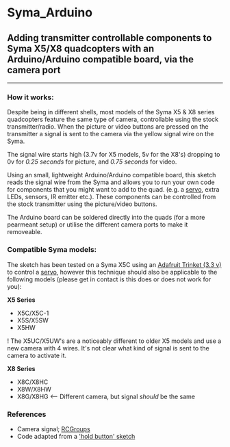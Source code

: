 # Syma_Arduino
## Adding transmitter controllable components to Syma X5/X8 quadcopters with an Arduino/Arduino compatible board, via the camera port
---

### How it works:

Despite being in different shells, most models of the Syma X5 & X8 series quadcopters feature the same type of camera, controllable using the stock transmitter/radio. When the picture or video buttons are pressed on the transmitter a signal is sent to the camera via the yellow signal wire on the Syma.

The signal wire starts high (3.7v for X5 models, 5v for the X8's) dropping to 0v for _0.25 seconds_ for picture, and _0.75 seconds_ for video.

Using an small, lightweight Arduino/Arduino compatible board, this sketch reads the signal wire from the Syma and allows you to run your own code for components that you might want to add to the quad. (e.g. a [servo](https://github.com/EThornill/Syma_X5C_servo), extra LEDs, sensors, IR emitter etc.). These components can be controlled from the stock transmitter using the picture/video buttons.

The Arduino board can be soldered directly into the quads (for a more pearmeant setup) or utilise the different camera ports to make it removeable.


### Compatible Syma models:

The sketch has been tested on a Syma X5C using an [Adafruit Trinket (3.3 v)](https://www.adafruit.com/product/1500) to control a [servo](https://github.com/EThornill/Syma_X5C_servo), however this technique should also be applicable to the following models (please get in contact is this does or does not work for you):

**X5 Series**
- X5C/X5C-1 
- X5S/X5SW
- X5HW

! The X5UC/X5UW's are a noticeably different to older X5 models and use a new camera with 4 wires. It's not clear what kind of signal is sent to the camera to activate it.

**X8 Series**
- X8C/X8HC
- X8W/X8HW
- X8G/X8HG <-- Different camera, but signal _should_ be the same


### References

- Camera signal; [RCGroups](https://www.rcgroups.com/forums/showpost.php?p=31397718&postcount=5415)
- Code adapted from a ['hold button' sketch](http://playground.arduino.cc/Code/HoldButton)

